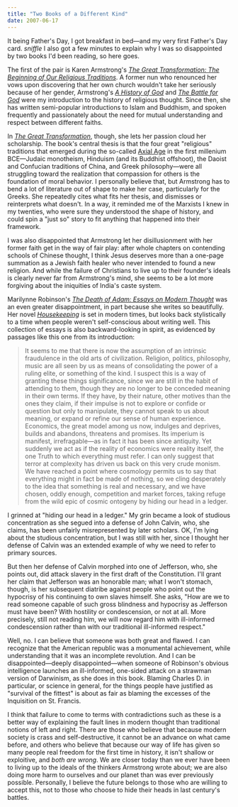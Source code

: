 ```yaml
---
title: "Two Books of a Different Kind"
date: 2007-06-17
---
```

It being Father's Day, I got breakfast in bed—and my very first Father's Day card.  *sniffle* I also got a few minutes to explain why I was so disappointed by two books I'd been reading, so here goes.

The first of the pair is Karen Armstrong's <a href="http://www.amazon.com/Great-Transformation-Beginning-Religious-Traditions/dp/0385721242"><cite>The Great Transformation: The Beginning of Our Religious Traditions</cite></a>.  A former nun who renounced her vows upon discovering that her own church wouldn't take her seriously because of her gender, Armstrong's <a href="http://www.amazon.com/History-God-000-Year-Christianity-Armstrong/dp/0517223120"><cite>A History of God</cite></a> and <a href="http://www.amazon.com/Battle-God-Karen-Armstrong/dp/0345391691"><cite>The Battle for God</cite></a> were my introduction to the history of religious thought.  Since then, she has written semi-popular introductions to Islam and Buddhism, and spoken frequently and passionately about the need for mutual understanding and respect between different faiths.

In <a href="http://www.amazon.com/Great-Transformation-Beginning-Religious-Traditions/dp/0385721242"><cite>The Great Transformation</cite></a>, though, she lets her passion cloud her scholarship.  The book's central thesis is that the four great "religious" traditions that emerged during the so-called <a href="http://en.wikipedia.org/wiki/Axial_Age">Axial Age</a> in the first millenium BCE—Judaic monotheism, Hinduism (and its Buddhist offshoot), the Daoist and Confucian traditions of China, and Greek philosophy—were all struggling toward the realization that compassion for others is the foundation of moral behavior.  I personally believe that, but Armstrong has to bend a lot of literature out of shape to make her case, particularly for the Greeks.  She repeatedly cites what fits her thesis, and dismisses or reinterprets what doesn't.  In a way, it reminded me of the Marxists I knew in my twenties, who were sure they understood the shape of history, and could spin a "just so" story to fit anything that happened into their framework.

I was also disappointed that Armstrong let her disillusionment with her former faith get in the way of fair play: after whole chapters on contending schools of Chinese thought, I think Jesus deserves more than a one-page summation as a Jewish faith healer who never intended to found a new religion.  And while the failure of Christians to live up to their founder's ideals is clearly never far from Armstrong's mind, she seems to be a lot more forgiving about the iniquities of India's caste system.

Marilynne Robinson's <a href="http://www.amazon.com/Death-Adam-Essays-Modern-Thought/dp/0312425325"><cite>The Death of Adam: Essays on Modern Thought</cite></a> was an even greater disappointment, in part because she writes so beautifully.  Her novel <a href="http://www.amazon.com/Housekeeping-Novel-Marilynne-Robinson/dp/0312424094"><cite>Housekeeping</cite></a> is set in modern times, but looks back stylistically to a time when people weren't self-conscious about writing well.  This collection of essays is also backward-looking in spirit, as evidenced by passages like this one from its introduction:
<blockquote> It seems to me that there is now the assumption of an intrinsic fraudulence in the old arts of civilization.  Religion, politics, philosophy, music are all seen by us as means of consolidating the power of a ruling elite, or something of the kind.  I suspect this is a way of granting these things significance, since we are still in the habit of attending to them, though they are no longer to be conceded meaning in their own terms.  If they have, by their nature, other motives than the ones they claim, if their impulse is not to explore or confide or question but only to manipulate, they cannot speak to us about meaning, or expand or refine our sense of human experience. Economics, the great model among us now, indulges and deprives, builds and abandons, threatens and promises.  Its imperium is manifest, irrefragable—as in fact it has been since antiquity.  Yet suddenly we act as if the reality of economics were reality itself, the one Truth to which everything must refer.  I can only suggest that terror at complexity has driven us back on this very crude monism.  We have reached a point where cosmology permits us to say that everything might in fact be made of nothing, so we cling desperately to the idea that something is real and necessary, and we have chosen, oddly enough, competition and market forces, taking refuge from the wild epic of cosmic ontogeny by hiding our head in a ledger. </blockquote>
I grinned at "hiding our head in a ledger."  My grin became a look of studious concentration as she segued into a defense of John Calvin, who, she claims, has been unfairly misrepresented by later scholars. OK, I'm lying about the studious concentration, but I was still with her, since I thought her defense of Calvin was an extended example of why we need to refer to primary sources.

But then her defense of Calvin morphed into one of Jefferson, who, she points out, did attack slavery in the first draft of the Constitution.  I'll grant her claim that Jefferson was an honorable man; what I won't stomach, though, is her subsequent diatribe against people who point out the hypocrisy of his continuing to own slaves himself.  She asks, "How are we to read someone capable of such gross blindness and hypocrisy as Jefferson must have been?  With hostility or condescension, or not at all.  More precisely, still not reading him, we will now regard him with ill-informed condescension rather than with our traditional ill-informed respect."

Well, no.  I can believe that someone was both great and flawed.  I can recognize that the American republic was a monumental achievement, while understanding that it was an incomplete revolution.  And I can be disappointed—deeply disappointed—when someone of Robinson's obvious intelligence launches an ill-informed, one-sided attack on a strawman version of Darwinism, as she does in this book.  Blaming Charles D. in particular, or science in general, for the things people have justified as "survival of the fittest" is about as fair as blaming the excesses of the Inquisition on St. Francis.

I think that failure to come to terms with contradictions such as these is a better way of explaining the fault lines in modern thought than traditional notions of left and right.  There are those who believe that because modern society is crass and self-destructive, it cannot be an advance on what came before, and others who believe that because our way of life has given so many people real freedom for the first time in history, it isn't shallow or exploitive, and <em>both are wrong</em>.  We are closer today than we ever have been to living up to the ideals of the thinkers Armstrong wrote about; we are also doing more harm to ourselves and our planet than was ever previously possible.  Personally, I believe the future belongs to those who are willing to accept this, not to those who choose to hide their heads in last century's battles.
